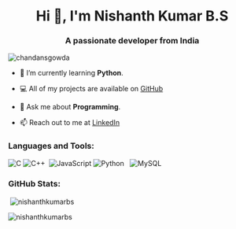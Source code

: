 <h1 align="center">Hi 👋, I'm Nishanth Kumar B.S</h1>
<h3 align="center">A passionate developer from India </h3>

<p align="left"> <img src="https://komarev.com/ghpvc/?username=nishanthkumarbs&label=Profile%20views&color=0e75b6&style=flat" alt="chandansgowda" /> 

- 🌱 I’m currently learning **Python**.
  
- 💻 All of my projects are available on [GitHub](https://github.com/nishanthkumarbs)

- 💬 Ask me about **Programming**.

- 📫 Reach out to me at [LinkedIn](https://www.linkedin.com/in/nishanth-kumar-b-7b2778218?)

<h3 align="left">Languages and Tools:</h3>


![C](https://img.shields.io/badge/c-%2300599C.svg?style=flat&logo=c&logoColor=white) ![C++](https://img.shields.io/badge/c++-%2300599C.svg?style=flat&logo=c%2B%2B&logoColor=white)  ![JavaScript](https://img.shields.io/badge/javascript-%23323330.svg?style=flat&logo=javascript&logoColor=%23F7DF1E) ![Python](https://img.shields.io/badge/python-3670A0?style=flat&logo=python&logoColor=ffdd54)   ![MySQL](https://img.shields.io/badge/mysql-%2300f.svg?style=flat&logo=mysql&logoColor=white) 

<h3 align="left">GitHub Stats:</h3>

<p>&nbsp;<img align="center" src="https://github-readme-stats.vercel.app/api?username=Nishanthkumarbs&show_icons=true&locale=en" alt="nishanthkumarbs" /></p>

<p><img align="center" src="https://github-readme-streak-stats.herokuapp.com/?user=nishanthkumarbs&" alt="nishanthkumarbs" /></p>





